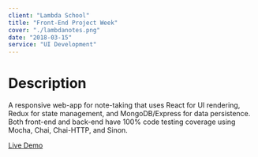 ```yaml
---
client: "Lambda School"
title: "Front-End Project Week"
cover: "./lambdanotes.png"   
date: "2018-03-15"
service: "UI Development"
---
```

# Description

A responsive web-app for note-taking that uses React for UI rendering, Redux for state management, and MongoDB/Express for data persistence. Both front-end and back-end have 100% code testing coverage using Mocha, Chai, Chai-HTTP, and Sinon. 

[Live Demo](http://william-notes-project.herokuapp.com)
